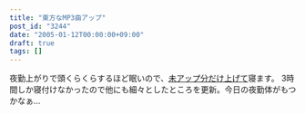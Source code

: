 ```yaml
---
title: "東方なMP3曲アップ"
post_id: "3244"
date: "2005-01-12T00:00:00+09:00"
draft: true
tags: []
---
```



夜勤上がりで頭くらくらするほど眠いので、[未アップ分だけ上げて](https://danmaq.com/category/products/musics)寝ます。 3時間しか寝付けなかったので他にも細々としたところを更新。今日の夜勤体がもつかなぁ…
